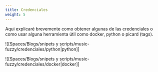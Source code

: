 ```yaml
---
title: Credenciales
weight: 5
---
```


Aqui explicaré brevemente como obtener algunas de las credenciales o como usar alguna herramienta útil como docker, python o picard (tags).
























![[Spaces/Blogs/snipets y scripts/music-fuzzy/credenciales/python|python]]


![[Spaces/Blogs/snipets y scripts/music-fuzzy/credenciales/docker|docker]]


